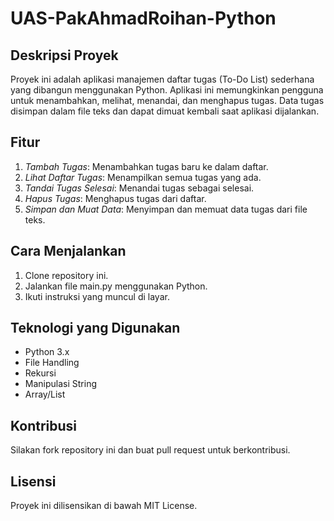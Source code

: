# UAS-PakAhmadRoihan-Python

## Deskripsi Proyek
Proyek ini adalah aplikasi manajemen daftar tugas (To-Do List) sederhana yang dibangun menggunakan Python. Aplikasi ini memungkinkan pengguna untuk menambahkan, melihat, menandai, dan menghapus tugas. Data tugas disimpan dalam file teks dan dapat dimuat kembali saat aplikasi dijalankan.

## Fitur
1. *Tambah Tugas*: Menambahkan tugas baru ke dalam daftar.
2. *Lihat Daftar Tugas*: Menampilkan semua tugas yang ada.
3. *Tandai Tugas Selesai*: Menandai tugas sebagai selesai.
4. *Hapus Tugas*: Menghapus tugas dari daftar.
5. *Simpan dan Muat Data*: Menyimpan dan memuat data tugas dari file teks.

## Cara Menjalankan
1. Clone repository ini.
2. Jalankan file main.py menggunakan Python.
3. Ikuti instruksi yang muncul di layar.

## Teknologi yang Digunakan
- Python 3.x
- File Handling
- Rekursi
- Manipulasi String
- Array/List

## Kontribusi
Silakan fork repository ini dan buat pull request untuk berkontribusi.

## Lisensi
Proyek ini dilisensikan di bawah MIT License.

